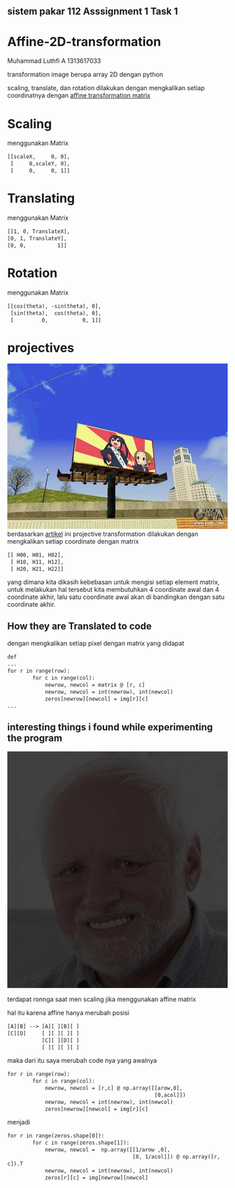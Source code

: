 ## sistem pakar 112 Asssignment 1 Task 1
# Affine-2D-transformation

Muhammad Luthfi A
1313617033

transformation image berupa array 2D dengan python

scaling, translate, dan rotation dilakukan dengan mengkalikan setiap coordinatnya dengan [affine transformation matrix](https://en.wikipedia.org/wiki/Affine_transformation)
# Scaling

menggunakan Matrix
```
[[scaleX,     0, 0],
 [     0,scaleY, 0],
 [     0,     0, 1]]
```
 # Translating
 
 menggunakan Matrix
 ```
[[1, 0, TranslateX],
 [0, 1, TranslateY],
 [0, 0,          1]]
```
# Rotation 

menggunakan Matrix
```
[[cos(theta), -sin(theta), 0],
 [sin(theta),  cos(theta), 0],
 [         0,           0, 1]]
```
# projectives 

![Azunyan wanna be a kaichoo of keiOnBu](https://github.com/LLuthfiY/Affine-2D-transformation/blob/master/img/projTransformed_FIXLAH.jpg)
berdasarkan [artikel](https://math.stackexchange.com/questions/494238/how-to-compute-homography-matrix-h-from-corresponding-points-2d-2d-planar-homog) ini
projective transformation dilakukan dengan mengkalikan setiap coordinate dengan matrix 
```
[[ H00, H01, H02],
 [ H10, H11, H12],
 [ H20, H21, H22]]
```
yang dimana kita dikasih kebebasan untuk mengisi setiap element matrix, untuk melakukan hal tersebut kita membutuhkan 4 coordinate awal dan 4 coordinate akhir, lalu satu coordinate awal akan di bandingkan dengan satu coordinate akhir.

## How they are Translated to code

dengan mengkalikan setiap pixel dengan matrix yang didapat
```
def 
...
for r in range(row):
        for c in range(col):
            newrow, newcol = matrix @ [r, c]
            newrow, newcol = int(newrow), int(newcol)
            zeros[newrow][newcol] = img[r][c]
...
```
## interesting things i found while experimenting the program

![sad](https://github.com/LLuthfiY/Affine-2D-transformation/blob/master/img/scalledOri.jpg)

terdapat ronnga saat men scaling jika menggunakan affine matrix 

hal itu karena affine hanya merubah posisi

```
[A][B] --> [A][ ][B][ ]
[C][D]     [ ][ ][ ][ ]
           [C][ ][D][ ]
           [ ][ ][ ][ ]
```

maka dari itu saya merubah code nya yang awalnya 

```
for r in range(row):
        for c in range(col):
            newrow, newcol = [r,c] @ np.array([[arow,0],
                                               [0,acol]])
            newrow, newcol = int(newrow), int(newcol)
            zeros[newrow][newcol] = img[r][c]
```
menjadi
```
for r in range(zeros.shape[0]):
        for c in range(zeros.shape[1]):
            newrow, newcol =  np.array([[1/arow ,0],
                                        [0, 1/acol]]) @ np.array([r, c]).T
            newrow, newcol = int(newrow), int(newcol)
            zeros[r][c] = img[newrow][newcol]
```
